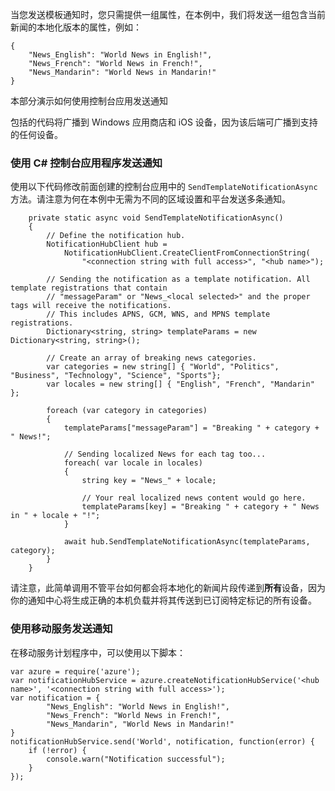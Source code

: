 ﻿

当您发送模板通知时，您只需提供一组属性，在本例中，我们将发送一组包含当前新闻的本地化版本的属性，例如：

	{
		"News_English": "World News in English!",
    	"News_French": "World News in French!",
    	"News_Mandarin": "World News in Mandarin!"
	}

本部分演示如何使用控制台应用发送通知

包括的代码将广播到 Windows 应用商店和 iOS 设备，因为该后端可广播到支持的任何设备。

### 使用 C# 控制台应用程序发送通知 

使用以下代码修改前面创建的控制台应用中的 `SendTemplateNotificationAsync` 方法。请注意为何在本例中无需为不同的区域设置和平台发送多条通知。

        private static async void SendTemplateNotificationAsync()
        {
            // Define the notification hub.
            NotificationHubClient hub = 
				NotificationHubClient.CreateClientFromConnectionString(
					"<connection string with full access>", "<hub name>");

            // Sending the notification as a template notification. All template registrations that contain 
			// "messageParam" or "News_<local selected>" and the proper tags will receive the notifications. 
			// This includes APNS, GCM, WNS, and MPNS template registrations.
            Dictionary<string, string> templateParams = new Dictionary<string, string>();

            // Create an array of breaking news categories.
            var categories = new string[] { "World", "Politics", "Business", "Technology", "Science", "Sports"};
            var locales = new string[] { "English", "French", "Mandarin" };

            foreach (var category in categories)
            {
                templateParams["messageParam"] = "Breaking " + category + " News!";

                // Sending localized News for each tag too...
                foreach( var locale in locales)
                {
                    string key = "News_" + locale;

					// Your real localized news content would go here.
                    templateParams[key] = "Breaking " + category + " News in " + locale + "!";
                }

                await hub.SendTemplateNotificationAsync(templateParams, category);
            }
        }

请注意，此简单调用不管平台如何都会将本地化的新闻片段传递到**所有**设备，因为你的通知中心将生成正确的本机负载并将其传送到已订阅特定标记的所有设备。

### 使用移动服务发送通知

在移动服务计划程序中，可以使用以下脚本：

	var azure = require('azure');
    var notificationHubService = azure.createNotificationHubService('<hub name>', '<connection string with full access>');
    var notification = {
			"News_English": "World News in English!",
			"News_French": "World News in French!",
			"News_Mandarin", "World News in Mandarin!"
	}
	notificationHubService.send('World', notification, function(error) {
		if (!error) {
			console.warn("Notification successful");
		}
	});
	
<!---HONumber=Mooncake_0104_2016-->